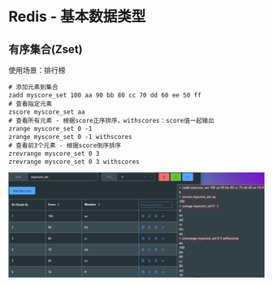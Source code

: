 # Redis - 基本数据类型

## 有序集合(Zset)

使用场景：排行榜

```shell
# 添加元素到集合
zadd myscore_set 100 aa 90 bb 80 cc 70 dd 60 ee 50 ff
# 查看指定元素
zscore myscore_set aa
# 查看所有元素 - 根据score正序排序，withscores：score值一起输出
zrange myscore_set 0 -1
zrange myscore_set 0 -1 withscores
# 查看前3个元素 - 根据score倒序排序
zrevrange myscore_set 0 3
zrevrange myscore_set 0 3 withscores
```

![redis-Zset.png](images/redis-Zset.png)
